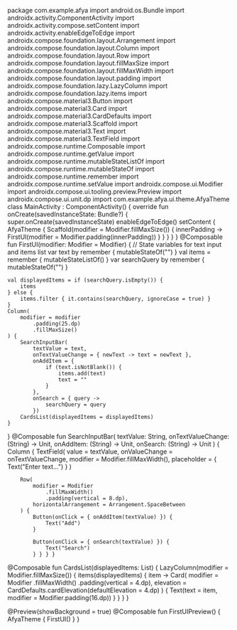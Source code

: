 package com.example.afya
import android.os.Bundle
import androidx.activity.ComponentActivity
import androidx.activity.compose.setContent
import androidx.activity.enableEdgeToEdge
import androidx.compose.foundation.layout.Arrangement
import androidx.compose.foundation.layout.Column
import androidx.compose.foundation.layout.Row
import androidx.compose.foundation.layout.fillMaxSize
import androidx.compose.foundation.layout.fillMaxWidth
import androidx.compose.foundation.layout.padding
import androidx.compose.foundation.lazy.LazyColumn
import androidx.compose.foundation.lazy.items
import androidx.compose.material3.Button
import androidx.compose.material3.Card
import androidx.compose.material3.CardDefaults
import androidx.compose.material3.Scaffold
import androidx.compose.material3.Text
import androidx.compose.material3.TextField
import androidx.compose.runtime.Composable
import androidx.compose.runtime.getValue
import androidx.compose.runtime.mutableStateListOf
import androidx.compose.runtime.mutableStateOf
import androidx.compose.runtime.remember
import androidx.compose.runtime.setValue
import androidx.compose.ui.Modifier
import androidx.compose.ui.tooling.preview.Preview
import androidx.compose.ui.unit.dp
import com.example.afya.ui.theme.AfyaTheme
class MainActivity : ComponentActivity() {
    override fun onCreate(savedInstanceState: Bundle?) {
        super.onCreate(savedInstanceState)
        enableEdgeToEdge()
        setContent {
            AfyaTheme {
                Scaffold(modifier = Modifier.fillMaxSize()) { innerPadding ->
                    FirstUI(modifier = Modifier.padding(innerPadding))
                } } } } }
@Composable
fun FirstUI(modifier: Modifier = Modifier) {
    // State variables for text input and items list
    var text by remember { mutableStateOf("") }
    val items = remember { mutableStateListOf<String>() }
    var searchQuery by remember { mutableStateOf("") }

    val displayedItems = if (searchQuery.isEmpty()) {
        items
    } else {
        items.filter { it.contains(searchQuery, ignoreCase = true) }
    }
    Column(
        modifier = modifier
            .padding(25.dp)
            .fillMaxSize()
    ) {
        SearchInputBar(
            textValue = text,
            onTextValueChange = { newText -> text = newText },
            onAddItem = {
                if (text.isNotBlank()) {
                    items.add(text)
                    text = ""
                }
            },
            onSearch = { query ->
                searchQuery = query
            })
        CardsList(displayedItems = displayedItems)
    }
}
@Composable
fun SearchInputBar(
    textValue: String,
    onTextValueChange: (String) -> Unit,
    onAddItem: (String) -> Unit,
    onSearch: (String) -> Unit
) {
    Column {
        TextField(
            value = textValue,
            onValueChange = onTextValueChange,
            modifier = Modifier.fillMaxWidth(),
            placeholder = { Text("Enter text...") }
        )

        Row(
            modifier = Modifier
                .fillMaxWidth()
                .padding(vertical = 8.dp),
            horizontalArrangement = Arrangement.SpaceBetween
        ) {
            Button(onClick = { onAddItem(textValue) }) {
                Text("Add")
            }

            Button(onClick = { onSearch(textValue) }) {
                Text("Search")
            } } } }
@Composable
fun CardsList(displayedItems: List<String>) {
    LazyColumn(modifier = Modifier.fillMaxSize()) {
        items(displayedItems) { item ->
            Card(
                modifier = Modifier
                    .fillMaxWidth()
                    .padding(vertical = 4.dp),
                elevation = CardDefaults.cardElevation(defaultElevation = 4.dp)
            ) {
                Text(text = item, modifier = Modifier.padding(16.dp))
            } } } }

@Preview(showBackground = true)
@Composable
fun FirstUIPreview() {
    AfyaTheme {
        FirstUI()
    }
}

